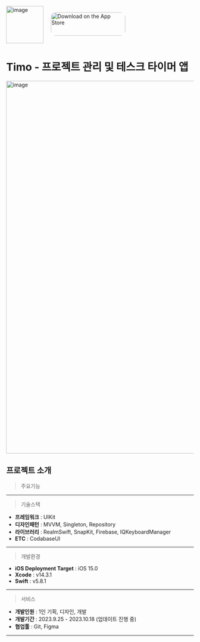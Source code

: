 
<p align="left">
  <img width="100" alt="image" src="https://github.com/chaeondev/Timo/assets/80023607/cb587299-64f0-457b-ad8b-40fc3d2c340a"> &nbsp&nbsp&nbsp 
  <a href="https://apps.apple.com/kr/app/timo-%ED%94%84%EB%A1%9C%EC%A0%9D%ED%8A%B8-%EA%B4%80%EB%A6%AC-%EB%B0%8F-%ED%85%8C%EC%8A%A4%ED%81%AC-%ED%83%80%EC%9D%B4%EB%A8%B8%EC%95%B1/id6469586508?itsct=apps_box_badge&amp;itscg=30200" style="display: inline-block; overflow: hidden; border-radius: 13px; width: 250px; height: 83px;"><img src="https://tools.applemediaservices.com/api/badges/download-on-the-app-store/black/ko-kr?size=250x83&amp;releaseDate=1697673600" alt="Download on the App Store" style="border-radius: 13px; width: 200px; height: 63px;"></a>
</p>

# Timo - 프로젝트 관리 및 테스크 타이머 앱

<img width="1000" alt="image" src="https://github.com/chaeondev/Timo/assets/80023607/2c3b70c7-8243-46bd-af7a-2e03e773b644">


## 프로젝트 소개
> 주요기능

---

> 기술스택

- **프레임워크** : UIKit
- **디자인패턴** : MVVM, Singleton, Repository
- **라이브러리** : RealmSwift, SnapKit, Firebase, IQKeyboardManager
- **ETC** : CodabaseUI

---

> 개발환경

- **iOS Deployment Target** : iOS 15.0
- **Xcode** : v14.3.1
- **Swift** : v5.8.1

---

> 서비스
- **개발인원** : 1인 기획, 디자인, 개발
- **개발기간** : 2023.9.25 - 2023.10.18 (업데이트 진행 중)
- **협업툴** : Git, Figma

---

